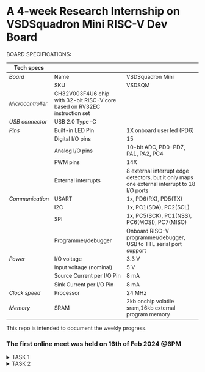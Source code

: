 # A 4-week Research Internship on VSDSquadron Mini RISC-V Dev Board


BOARD SPECIFICATIONS:

| Tech specs   |   |    |
|------------|------------|------------|
| *Board* | Name     | VSDSquadron Mini    |
|      | SKU    | VSDSQM    |
| *Microcontroller*    | CH32V003F4U6 chip with 32-bit RISC-V core based on RV32EC instruction set    |     |
| *USB connector* | USB 2.0 Type-C    |     |
| *Pins*     | Built-in LED Pin     | 1X onboard user led (PD6)     |
|      | Digital I/O pins     | 15     |
|      | Analog I/O pins     | 10-bit ADC, PD0-PD7, PA1, PA2, PC4     |
|      | PWM pins     | 14X     |
|      | External interrupts     | 	8 external interrupt edge detectors, but it only maps one external interrupt to 18 I/O ports     |
| *Communication*     | USART     | 	1x, PD6(RX), PD5(TX)     |
|      | I2C     | 1x, PC1(SDA), PC2(SCL)    |
|      | SPI     | 1x, PC5(SCK), PC1(NSS), PC6(MOSI), PC7(MISO)     |
|      | Programmer/debugger     | Onboard RISC-V programmer/debugger, USB to TTL serial port support     |
| *Power*     | I/O voltage     | 3.3 V    |
|      | Input voltage (nominal)     | 5 V    |
|      | Source Current per I/O Pin    | 8 mA     |
|      | Sink Current per I/O Pin     | 8 mA     |
| *Clock speed*     | Processor    | 24 MHz     |
| *Memory*     | SRAM     | 2kb onchip volatile sram,16kb external program memory     |
   

This repo is intended to document the weekly progress.

### The first online meet was held on 16th of Feb 2024 @6PM

<details>
    <summary> TASK 1 </summary>
 
1) install Yosys 

2) install iverilog 

3) install gtkwave

### CLONING RISC-V GNU TOOLCHAIN

# To install git 
```
sudo apt install git-all
```   

 make sure to install the dependencies
![git all](<WhatsApp Image 2024-02-19 at 4.54.52 PM.jpeg>)



### INSTALLING YOSYS, IVERILOG & GTKWAVE.

### 1.YOSYS

```
git clone https://github.com/YosysHQ/yosys.git
```
![git_clone](<WhatsApp Image 2024-02-19 at 4.54.26 PM.jpeg>)
```
cd yosys 

sudo apt install make

sudo apt-get install build-essential clang bison flex \libreadline-dev gawk tcl-dev libffi-dev git \ graphviz xdot pkg-config python3 libboost-system-dev\libboost-python-dev libboost-filesystem-dev zlib1g-dev

make config-gcc
```
![config](<WhatsApp Image 2024-02-19 at 4.54.26 PM (1).jpeg>)
```
make 

sudo make install
```
![make_install](<WhatsApp Image 2024-02-19 at 4.53.13 PM.jpeg>)


### 2.iVerilog
installing iVerilog
```
sudo apt update

sudo apt-get install iverilog
```
![iVerilog](<WhatsApp Image 2024-02-19 at 4.52.09 PM.jpeg>)

### 3.GTkWave
installing GTkWave
```
 sudo apt-get install gtkwave 
 ```

![gtkwave](<WhatsApp Image 2024-02-19 at 4.51.47 PM.jpeg>)
</details>

<details>
    <summary> TASK 2 </summary>


## Universal Asynchronous Receiver Transmitter protocol based on hardware transmitter

### Introduction:


In UART communication, two UARTs communicate directly with each other. The transmitting UART converts parallel data from a controlling device like a CPU into serial form, transmits it in serial to the receiving UART, which then converts the serial data back into parallel data for the receiving device. Only two wires are needed to transmit data between two UARTs. Data flows from the Tx pin of the transmitting UART to the Rx pin of the receiving UART:

![Block diagram](<WhatsApp Image 2024-02-21 at 9.34.44 PM.jpeg>)
